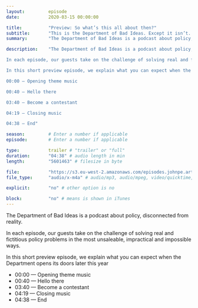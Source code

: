 ```yaml
---
layout: 		episode
date: 			2020-03-15 00:00:00

title: 			"Preview: So what’s this all about then?"
subtitle: 		"This is the Department of Bad Ideas. Except it isn’t. Not yet, anyway."
summary: 		"The Department of Bad Ideas is a podcast about policy, disconnected from reality. In each episode, our guests take on the challenge of solving real and fictitious policy problems in the most unsaleable, impractical and impossible ways.  In this short preview episode, we explain what you can expect when the Department opens its doors later this year."

description: 	"The Department of Bad Ideas is a podcast about policy, disconnected from reality. 

In each episode, our guests take on the challenge of solving real and fictitious policy problems in the most unsaleable, impractical and impossible ways. 

In this short preview episode, we explain what you can expect when the Department opens its doors later this year

00:00 — Opening theme music

00:40 — Hello there

03:40 — Become a contestant

04:19 — Closing music

04:38 — End"

season:			# Enter a number if applicable
episode:		# Enter a number if applicable

type:			trailer # "trailer" or "full"
duration: 		"04:38" # audio length in min
length: 		"5601463" # filesize in byte

file: 			"https://s3.eu-west-2.amazonaws.com/episodes.johnpe.art/dept-of-bad-ideas/00-00-department-of-bad-ideas-preview-episode.m4a"
file_type: 		"audio/x-m4a" # audio/mp3, audio/mpeg, video/quicktime, video/mp4, video/x-m4v, application/pdf, and document/x-epub

explicit: 		"no" # other option is no

block: 			"no" # means is shown in iTunes
---
```


The Department of Bad Ideas is a podcast about policy, disconnected from reality. 

In each episode, our guests take on the challenge of solving real and fictitious policy problems in the most unsaleable, impractical and impossible ways. 

In this short preview episode, we explain what you can expect when the Department opens its doors later this year

- 00:00 — Opening theme music
- 00:40 — Hello there
- 03:40 — Become a contestant
- 04:19 — Closing music
- 04:38 — End